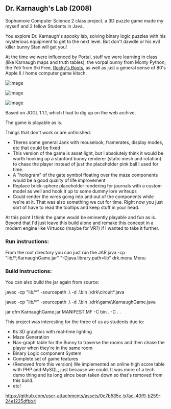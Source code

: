 ## Dr. Karnaugh's Lab (2008)

Sophomore Computer Science 2 class project, a 3D puzzle game made my myself and 2 fellow Students in Java.

You explore Dr. Karnaugh's spooky lab, solving binary logic puzzles with his mysterious equipment to get to the next level.  But don't dawdle or his evil killer bunny Stan will get you!

At the time we were influenced by Portal, stuff we were learning in class (like Karnaugh maps and truth tables), the vorpal bunny from Monty Python, the Yeti from Ski Free, [Rocky's Boots](https://en.wikipedia.org/wiki/Rocky%27s_Boots), as well as just a general sense of 80's Apple II / home computer game kitsch.

![image](https://github.com/user-attachments/assets/b44aa59e-7f04-454e-a08b-b16cfa80f549)

![image](https://github.com/user-attachments/assets/e29e1116-1aef-4b9c-b930-f8d1390b7a62)

![image](https://github.com/user-attachments/assets/9c40d9f1-1025-4186-97de-a48c3bdd9478)

Based on JOGL 1.1.1, which I had to dig up on the web archive.

The game is playable as is.

Things that don't work or are unfinished:
- Theres some general Jank with mouselook, framerates, display modes, etc that could be fixed
- This version of the game is asset light, but I absolutely think it would be worth hooking up a stanford bunny renderer (static mesh and rotation) to chase the player instead of just the placeholder pink ball I used for time.
- A "hologram" of the gate symbol floating over the maze components would be a good quality of life improvement
- Replace brick-sphere placeholder rendering for journals with a custom model as well and hook it up to some dummy lore writeups
- Could render the wires going into and out of the components while we're at it.  That was also something we cut for time.  Right now you just sort of have to read the tooltips and keep stuff in your head.

At this point I think the game would be eminently playable and fun as is.  Beyond that I'd just leave this build alone and remake this concept in a modern engine like Virtuoso (maybe for VR?) if I wanted to take it further.

### Run instructions:
From the root directory you can just run the JAR
java -cp "lib/*;KarnaughGame.jar" "-Djava.library.path=lib" drk.menu.Menu

### Build Instructions:
You can also build the jar again from source:

javac -cp "lib/*" -sourcepath .\ -d .\bin .\drk\circuit\*.java 

javac -cp "lib/*" -sourcepath .\ -d .\bin .\drk\game\KarnaughGame.java

jar cfm KarnaughGame.jar MANIFEST.MF -C bin . -C . .

This project was interesting for the three of us as students due to:
- Its 3D graphics with real-time lighting
- Maze Generation
- Nav-graph table for the Bunny to traverse the rooms and then chase the player when they're in the same room
- Binary Logic component System
- Complete set of game features
- (Removed from this version) We implemented an online high score table with PHP and MySQL, just because we could.  It was more of a tech demo thing and its long since been taken down so that's removed from this build.
- etc!

https://github.com/user-attachments/assets/0e7b535e-b7ae-40f9-b259-24e1225dfbb4
